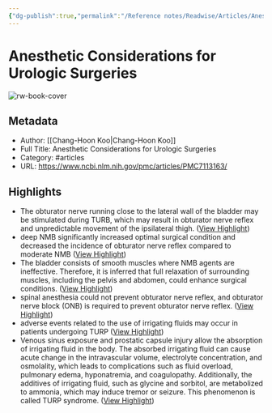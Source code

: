 ```yaml
---
{"dg-publish":true,"permalink":"/Reference notes/Readwise/Articles/Anesthetic Considerations for Urologic Surgeries/"}
---
```


# Anesthetic Considerations for Urologic Surgeries

![rw-book-cover](https://www.ncbi.nlm.nih.gov/corehtml/pmc/pmcgifs/pmc-graphic-share.png?_=0)

## Metadata
- Author: [[Chang-Hoon Koo\|Chang-Hoon Koo]]
- Full Title: Anesthetic Considerations for Urologic Surgeries
- Category: #articles
- URL: https://www.ncbi.nlm.nih.gov/pmc/articles/PMC7113163/

## Highlights
- The obturator nerve running close to the lateral wall of the bladder may be stimulated during TURB, which may result in obturator nerve reflex and unpredictable movement of the ipsilateral thigh. ([View Highlight](https://read.readwise.io/read/01gthnft4vnjywqh6b7z2v5w89))
- deep NMB significantly increased optimal surgical condition and decreased the incidence of obturator nerve reflex compared to moderate NMB ([View Highlight](https://read.readwise.io/read/01gthnjd21cw549zx2mwzkqgj3))
- The bladder consists of smooth muscles where NMB agents are ineffective. Therefore, it is inferred that full relaxation of surrounding muscles, including the pelvis and abdomen, could enhance surgical conditions. ([View Highlight](https://read.readwise.io/read/01gthnjs1y9xf98z73sh0wkf4z))
- spinal anesthesia could not prevent obturator nerve reflex, and obturator nerve block (ONB) is required to prevent obturator nerve reflex. ([View Highlight](https://read.readwise.io/read/01gthnky10q9weabxzz1qv1ezd))
- adverse events related to the use of irrigating fluids may occur in patients undergoing TURP ([View Highlight](https://read.readwise.io/read/01gthnqvfazbfya1qppd8ps9hx))
- Venous sinus exposure and prostatic capsule injury allow the absorption of irrigating fluid in the body. The absorbed irrigating fluid can cause acute change in the intravascular volume, electrolyte concentration, and osmolality, which leads to complications such as fluid overload, pulmonary edema, hyponatremia, and coagulopathy. Additionally, the additives of irrigating fluid, such as glycine and sorbitol, are metabolized to ammonia, which may induce tremor or seizure. This phenomenon is called TURP syndrome. ([View Highlight](https://read.readwise.io/read/01gthnrtws19ad0tcpkhnfkvqe))
